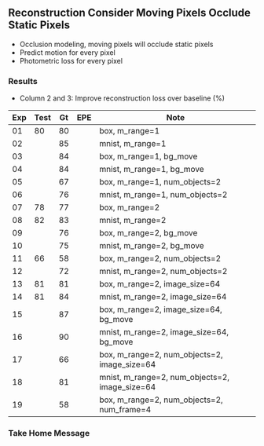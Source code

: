 ## Reconstruction Consider Moving Pixels Occlude Static Pixels

- Occlusion modeling, moving pixels will occlude static pixels
- Predict motion for every pixel
- Photometric loss for every pixel

### Results

- Column 2 and 3: Improve reconstruction loss over baseline (%) 

| Exp  | Test | Gt   | EPE  | Note |
| ---- | ---- | ---- | ---- | ---- | 
| 01 | 80 | 80 |  | box, m_range=1 |
| 02 |  | 85 |  | mnist, m_range=1 |
| 03 |  | 84 |  | box, m_range=1, bg_move |
| 04 |  | 84 |  | mnist, m_range=1, bg_move |
| 05 |  | 67 |  | box, m_range=1, num_objects=2 |
| 06 |  | 76 |  | mnist, m_range=1, num_objects=2 |
| 07 | 78 | 77 |  | box, m_range=2 |
| 08 | 82 | 83 |  | mnist, m_range=2 |
| 09 |  | 76 |  | box, m_range=2, bg_move |
| 10 |  | 75 |  | mnist, m_range=2, bg_move |
| 11 | 66 | 58 |  | box, m_range=2, num_objects=2 |
| 12 |  | 72 |  | mnist, m_range=2, num_objects=2 |
| 13 | 81 | 81 |  | box, m_range=2, image_size=64 |
| 14 | 81 | 84 |  | mnist, m_range=2, image_size=64 |
| 15 |  | 87 |  | box, m_range=2, image_size=64, bg_move |
| 16 |  | 90 |  | mnist, m_range=2, image_size=64, bg_move |
| 17 |  | 66 |  | box, m_range=2, num_objects=2, image_size=64 |
| 18 |  | 81 |  | mnist, m_range=2, num_objects=2, image_size=64 |
| 19 |  | 58 |  | box, m_range=2, num_objects=2, num_frame=4 |

### Take Home Message

